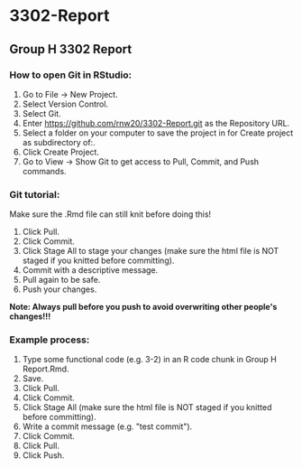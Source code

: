 # 3302-Report

## Group H 3302 Report

### How to open Git in RStudio:
1. Go to File -> New Project.
2. Select Version Control.
3. Select Git.
4. Enter https://github.com/rnw20/3302-Report.git as the Repository URL.
5. Select a folder on your computer to save the project in for Create project as subdirectory of:.
6. Click Create Project.
7. Go to View -> Show Git to get access to Pull, Commit, and Push commands.

### Git tutorial:
Make sure the .Rmd file can still knit before doing this!
1. Click Pull.
2. Click Commit.
3. Click Stage All to stage your changes (make sure the html file is NOT staged if you knitted before committing).
4. Commit with a descriptive message.
5. Pull again to be safe.
6. Push your changes.

**Note: Always pull before you push to avoid overwriting other people's changes!!!**

### Example process:
1. Type some functional code (e.g. 3-2) in an R code chunk in Group H Report.Rmd.
2. Save.
3. Click Pull.
4. Click Commit.
5. Click Stage All (make sure the html file is NOT staged if you knitted before committing).
6. Write a commit message (e.g. "test commit").
7. Click Commit.
8. Click Pull.
9. Click Push.
